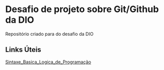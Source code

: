 # Desafio de projeto sobre Git/Github da DIO
Repositório criado para do desafio da DIO

## Links Úteis
[Sintaxe_Basica_Logica_de_Programação](https://blog.dankicode.com/logica-de-programacao/)
